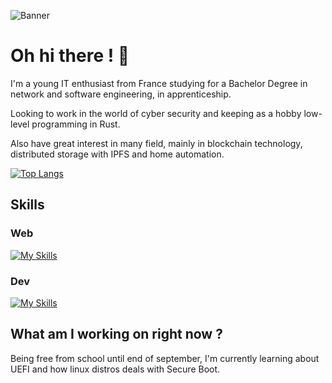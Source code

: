 ![Banner](https://github.com/sven-eliasen/sven-eliasen/blob/main/personal-banner3.png)
# Oh hi there ! 👋

I'm a young IT enthusiast from France studying for a Bachelor Degree in network and software engineering, in apprenticeship.

Looking to work in the world of cyber security and keeping as a hobby low-level programming in Rust. 

Also have great interest in many field, mainly in blockchain technology, distributed storage with IPFS and home automation.

[![Top Langs](https://github-readme-stats.vercel.app/api/top-langs/?username=sven-eliasen&layout=compact)](https://github.com/sven-eliasen)

## Skills

### Web
[![My Skills](https://skillicons.dev/icons?i=fastapi,php,html,css,js)](https://skillicons.dev)

### Dev
[![My Skills](https://skillicons.dev/icons?i=linux,rust,py,bash,powershell,c,php,html,css,js,git,mysql,docker,gtk,qt)](https://skillicons.dev)

## What am I working on right now ?

Being free from school until end of september, I'm currently learning about UEFI and how linux distros deals with Secure Boot. 
